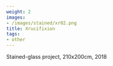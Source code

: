 ```yaml
---
weight: 2
images:
- /images/stained/xr02.png
title: Xrucifixion
tags:
- other
---
```

Stained-glass project, 210x200cm, 2018
